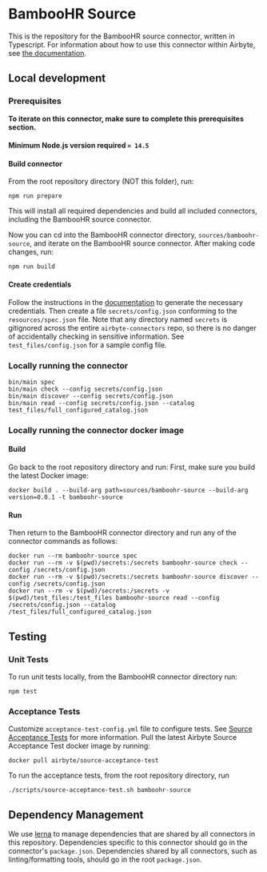 # BambooHR Source

This is the repository for the BambooHR source connector, written in Typescript.
For information about how to use this connector within Airbyte, see [the
documentation](https://docs.airbyte.io/integrations/sources/bamboohr).

## Local development

### Prerequisites

**To iterate on this connector, make sure to complete this prerequisites
section.**

#### Minimum Node.js version required `= 14.5`

#### Build connector

From the root repository directory (NOT this folder), run:

```
npm run prepare
```

This will install all required dependencies and build all included connectors,
including the BambooHR source connector.

Now you can cd into the BambooHR connector directory, `sources/bamboohr-source`,
and iterate on the BambooHR source connector. After making code changes, run:

```
npm run build
```

#### Create credentials

Follow the instructions in the
[documentation](https://docs.airbyte.io/integrations/sources/bamboohr) to
generate the necessary credentials. Then create a file `secrets/config.json`
conforming to the `resources/spec.json` file. Note that any directory named
`secrets` is gitignored across the entire `airbyte-connectors` repo, so there is
no danger of accidentally checking in sensitive information. See
`test_files/config.json` for a sample config file.

### Locally running the connector

```
bin/main spec
bin/main check --config secrets/config.json
bin/main discover --config secrets/config.json
bin/main read --config secrets/config.json --catalog test_files/full_configured_catalog.json
```

### Locally running the connector docker image

#### Build

Go back to the root repository directory and run:
First, make sure you build the latest Docker image:

```
docker build . --build-arg path=sources/bamboohr-source --build-arg version=0.0.1 -t bamboohr-source
```

#### Run

Then return to the BambooHR connector directory and run any of the connector
commands as follows:

```
docker run --rm bamboohr-source spec
docker run --rm -v $(pwd)/secrets:/secrets bamboohr-source check --config /secrets/config.json
docker run --rm -v $(pwd)/secrets:/secrets bamboohr-source discover --config /secrets/config.json
docker run --rm -v $(pwd)/secrets:/secrets -v $(pwd)/test_files:/test_files bamboohr-source read --config /secrets/config.json --catalog /test_files/full_configured_catalog.json
```

## Testing

### Unit Tests

To run unit tests locally, from the BambooHR connector directory run:

```
npm test
```

### Acceptance Tests

Customize `acceptance-test-config.yml` file to configure tests. See [Source
Acceptance
Tests](https://docs.airbyte.io/connector-development/testing-connectors/source-acceptance-tests-reference)
for more information.
Pull the latest Airbyte Source Acceptance Test docker image by running:

```
docker pull airbyte/source-acceptance-test
```

To run the acceptance tests, from the root repository directory, run

```
./scripts/source-acceptance-test.sh bamboohr-source
```

## Dependency Management

We use [lerna](https://lerna.js.org/) to manage dependencies that are shared by
all connectors in this repository. Dependencies specific to this connector
should go in the connector's `package.json`. Dependencies shared by all
connectors, such as linting/formatting tools, should go in the root
`package.json`.
